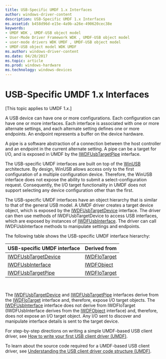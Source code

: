 ```yaml
---
title: USB-Specific UMDF 1.x Interfaces
author: windows-driver-content
description: USB-Specific UMDF 1.x Interfaces
ms.assetid: b458d96d-e15e-4a9b-a26e-490620cec38e
keywords:
- UMDF WDK , UMDF-USB object model
- User-Mode Driver Framework WDK , UMDF-USB object model
- user-mode drivers WDK UMDF , UMDF-USB object model
- UMDF-USB object model WDK UMDF
ms.author: windows-driver-content
ms.date: 04/20/2017
ms.topic: article
ms.prod: windows-hardware
ms.technology: windows-devices
---
```


# USB-Specific UMDF 1.x Interfaces


\[This topic applies to UMDF 1.*x*.\]

A USB device can have one or more configurations. Each configuration can have one or more interfaces. Each interface is associated with one or more alternate settings, and each alternate setting defines one or more endpoints. An endpoint represents a buffer on the device hardware.

A pipe is a software abstraction of a connection between the host controller and an endpoint in the current alternate setting. A pipe can be a target for I/O, and is exposed in UMDF by the [IWDFUsbTargetPipe](https://msdn.microsoft.com/library/windows/hardware/ff560391) interface.

The USB-specific UMDF interfaces are built on top of the [WinUSB](https://msdn.microsoft.com/library/windows/hardware/ff540196) architecture. By design, WinUSB allows access only to the first configuration of a multiple configuration device. Therefore, the WinUSB interface does not expose the ability to submit a select-configuration request. Consequently, the I/O target functionality in UMDF does not support selecting any device configuration other than the first.

The USB-specific UMDF interfaces have an object hierarchy that is similar to that of the general USB model. A UMDF driver creates a target device object, which is exposed by the [IWDFUsbTargetDevice](https://msdn.microsoft.com/library/windows/hardware/ff560362) interface. The driver can then use methods of IWDFUsbTargetDevice to access USB interfaces, which are exposed by instances of [IWDFUsbInterface](https://msdn.microsoft.com/library/windows/hardware/ff560312). The driver can call IWDFUsbInterface methods to manipulate settings and endpoints.

The following table shows the USB-specific UMDF interface hierarchy:

| USB-specific UMDF interface                    | Derived from                     |
|------------------------------------------------|----------------------------------|
| [IWDFUsbTargetDevice](https://msdn.microsoft.com/library/windows/hardware/ff560362) | [IWDFIoTarget](https://msdn.microsoft.com/library/windows/hardware/ff559170) |
| [IWDFUsbInterface](https://msdn.microsoft.com/library/windows/hardware/ff560312)       | [IWDFObject](https://msdn.microsoft.com/library/windows/hardware/ff560200)     |
| [IWDFUsbTargetPipe](https://msdn.microsoft.com/library/windows/hardware/ff560391)     | [IWDFIoTarget](https://msdn.microsoft.com/library/windows/hardware/ff559170) |

 

The [IWDFUsbTargetDevice](https://msdn.microsoft.com/library/windows/hardware/ff560362) and [IWDFUsbTargetPipe](https://msdn.microsoft.com/library/windows/hardware/ff560391) interfaces derive from the [IWDFIoTarget](https://msdn.microsoft.com/library/windows/hardware/ff559170) interface and, therefore, expose I/O target objects. The [IWDFUsbInterface](https://msdn.microsoft.com/library/windows/hardware/ff560312) interface does not derive from IWDFIoTarget (IWDFUsbInterface derives from the [IWDFObject](https://msdn.microsoft.com/library/windows/hardware/ff560200) interface) and, therefore, does not expose an I/O target object. Any I/O sent to discover and manipulate interface details is sent to the target device.

For step-by-step directions on writing a simple UMDF-based USB client driver, see [How to write your first USB client driver (UMDF)](https://msdn.microsoft.com/library/windows/hardware/hh706184).

To learn about the source code required for a UMDF-based USB client driver, see [Understanding the USB client driver code structure (UMDF)](https://msdn.microsoft.com/library/windows/hardware/hh770893).

 

 





